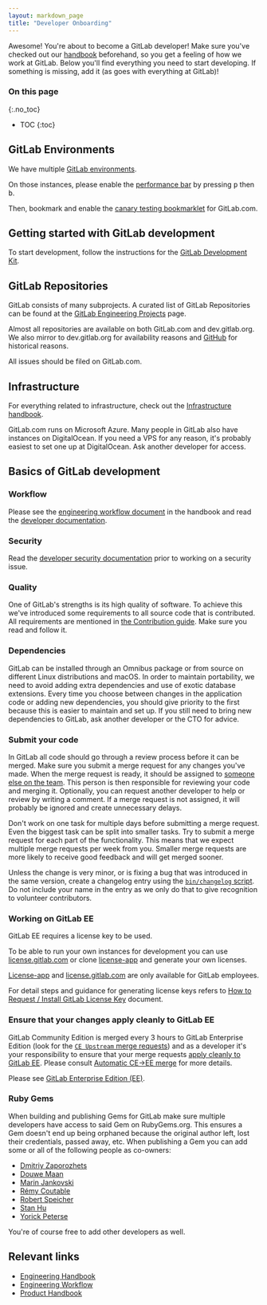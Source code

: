 ```yaml
---
layout: markdown_page
title: "Developer Onboarding"
---
```


Awesome! You're about to become a GitLab developer!
Make sure you've checked out our [handbook] beforehand, so you get a feeling
of how we work at GitLab. Below you'll find everything you need to start developing.
If something is missing, add it (as goes with everything at GitLab)!

### On this page
{:.no_toc}

- TOC
{:toc}

## GitLab Environments

We have multiple [GitLab environments](/handbook/engineering/infrastructure/environments/).

On those instances, please enable the
[performance bar](https://docs.gitlab.com/ee/administration/monitoring/performance/performance_bar.html)
by pressing <kbd>p</kbd> then <kbd>b</kbd>.

Then, bookmark and enable the
[canary testing bookmarklet](/handbook/engineering/#canary-testing)
for GitLab.com.

## Getting started with GitLab development

To start development, follow the instructions for the
[GitLab Development Kit](https://gitlab.com/gitlab-org/gitlab-development-kit).

## GitLab Repositories

GitLab consists of many subprojects. A curated list of GitLab Repositories
can be found at the [GitLab Engineering Projects](/handbook/engineering/projects) page.

Almost all repositories are available on both GitLab.com and dev.gitlab.org. We
also mirror to dev.gitlab.org for availability reasons and [GitHub](https://github.com/gitlabhq)
for historical reasons.

All issues should be filed on GitLab.com.

## Infrastructure

For everything related to infrastructure, check out the
[Infrastructure handbook](/handbook/engineering/infrastructure).

GitLab.com runs on Microsoft Azure. Many people in GitLab also have instances
on DigitalOcean. If you need a VPS for any reason, it's probably easiest
to set one up at DigitalOcean. Ask another developer for access.

## Basics of GitLab development

### Workflow

Please see the [engineering workflow document][eng-wf] in the handbook and read
the [developer documentation][dev-doc].

[eng-wf]: /handbook/engineering/workflow
[dev-doc]: http://docs.gitlab.com/ee/development/README.html

### Security

Read the [developer security documentation][sec-doc] prior to working on a security issue.

[sec-doc]: https://gitlab.com/gitlab-org/release/docs/blob/master/general/security/developer.md

### Quality

One of GitLab's strengths is its high quality of software. To achieve this we've
introduced some requirements to all source code that is contributed. All
requirements are mentioned in [the Contribution guide][contrib-guide].
Make sure you read and follow it.

### Dependencies

GitLab can be installed through an Omnibus package or from source on different
Linux distributions and macOS. In order to maintain portability, we need to
avoid adding extra dependencies and use of exotic database extensions. Every
time you choose between changes in the application code or adding new
dependencies, you should give priority to the first because this is easier to
maintain and set up. If you still need to bring new dependencies to GitLab, ask
another developer or the CTO for advice.

### Submit your code

In GitLab all code should go through a review process before it can be merged.
Make sure you submit a merge request for any changes you've made.
When the merge request is ready, it should be assigned to [someone else on the team](/handbook/engineering/#code-reviews).
This person is then responsible for reviewing your code and merging it.
Optionally, you can request another developer to help or review by writing a comment.
If a merge request is not assigned, it will probably be ignored and create
unnecessary delays.

Don't work on one task for multiple days before submitting a merge request.
Even the biggest task can be split into smaller tasks.
Try to submit a merge request for each part of the functionality.
This means that we expect multiple merge requests per week from you.
Smaller merge requests are more likely to receive good feedback and will get
merged sooner.

Unless the change is very minor, or is fixing a bug that was introduced in the
same version, create a changelog entry using the
[`bin/changelog` script][changelog-script].
Do not include your name in the entry as we only do that to give recognition to
volunteer contributors.

[changelog-script]: https://docs.gitlab.com/ee/development/changelog.html

### Working on GitLab EE

GitLab EE requires a license key to be used.

To be able to run your own instances for development you can use [license.gitlab.com][license-app-hosted]
or clone [license-app][license-app] and generate your own licenses.

[License-app][license-app] and [license.gitlab.com][license-app-hosted]
are only available for GitLab employees.

For detail steps and guidance for generating license keys refers to [How to Request / Install GitLab License Key](https://goo.gl/VbNaZj) document.

[license-app]: /handbook/engineering/projects/#license-app
[license-app-hosted]: https://license.gitlab.com

### Ensure that your changes apply cleanly to GitLab EE

GitLab Community Edition is merged every 3 hours to GitLab Enterprise Edition (look for
the [`CE Upstream` merge requests]) and as a developer it's your responsibility
to ensure that your merge requests [apply cleanly to GitLab EE][ce-ee-docs].
Please consult [Automatic CE->EE merge][ce-ee-docs] for
more details.

Please see [GitLab Enterprise Edition (EE)][gitlab-ee].

[`CE Upstream` merge requests]: https://gitlab.com/gitlab-org/gitlab-ee/merge_requests?label_name%5B%5D=CE+upstream
[ce-ee-docs]: https://docs.gitlab.com/ee/development/automatic_ce_ee_merge.html
[gitlab-ee]: /handbook/engineering/projects/#gitlab-ee

### Ruby Gems

When building and publishing Gems for GitLab make sure multiple developers have
access to said Gem on RubyGems.org. This ensures a Gem doesn't end up being
orphaned because the original author left, lost their credentials, passed away,
etc. When publishing a Gem you can add some or all of the following people as
co-owners:

* [Dmitriy Zaporozhets](https://rubygems.org/profiles/dzaporozhets)
* [Douwe Maan](https://rubygems.org/profiles/DouweM)
* [Marin Jankovski](https://rubygems.org/profiles/marinjankovski)
* [Rémy Coutable](https://rubygems.org/profiles/rymai)
* [Robert Speicher](https://rubygems.org/profiles/rspeicher)
* [Stan Hu](https://rubygems.org/profiles/stanhu)
* [Yorick Peterse](https://rubygems.org/profiles/YorickPeterse)

You're of course free to add other developers as well.

[handbook]: /handbook
[in the open]: /2015/08/03/almost-everything-we-do-is-now-open/
[contrib-guide]: https://gitlab.com/gitlab-org/gitlab-ce/blob/master/CONTRIBUTING.md

## Relevant links

- [Engineering Handbook](/handbook/engineering)
- [Engineering Workflow](/handbook/engineering/workflow)
- [Product Handbook](/handbook/product)
